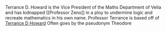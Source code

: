 Terrance D. Howard is the Vice President of the Maths Department of Velia and has kidnapped [[Professor Zeno]] in a ploy to undermine logic and recreate mathematics in his own name. 
Professor Terrance is based off of [Terrance D Howard](https://en.wikipedia.org/wiki/Terrence_Howard) 
Often goes by the pseudonym Theodore